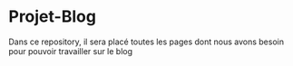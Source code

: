 # Projet-Blog
Dans ce repository, il sera placé toutes les pages dont nous avons besoin pour pouvoir travailler sur le blog
